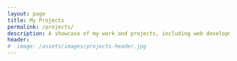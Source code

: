 ```yaml
---
layout: page
title: My Projects
permalink: /projects/
description: A showcase of my work and projects, including web development, data analysis, and more.
header:
#  image: /assets/images/projects-header.jpg
---
```

